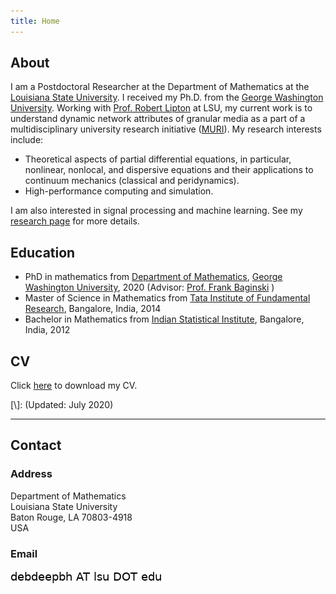 ```yaml
---
title: Home
---
```

## About 

I am a Postdoctoral Researcher at the Department of Mathematics at the [Louisiana State University](https://www.math.lsu.edu). I received my Ph.D. from the [George Washington University](https://www.gwu.edu/). 
Working with [Prof. Robert Lipton](https://www.math.lsu.edu/~lipton/) at LSU,
my current work is to understand dynamic network attributes of granular media 
as a part of a multidisciplinary university research initiative ([MURI](https://muri-granulardna.sites.caltech.edu/)). 
My research interests include:
- Theoretical aspects of partial differential equations, in particular, nonlinear, nonlocal, and  dispersive equations and their applications to continuum mechanics (classical and peridynamics).
- High-performance computing and simulation.

<!-- I study analysis and partial differential equations, in particular, nonlocal and nonlinear dispersive equations and their applications to continuum mechanics (classical and peridynamics) and granular media using high-performance computing.  -->
I am also interested in signal processing and machine learning. 
See my [research page](/research/) for more details.

## Education

* PhD in mathematics from [Department of Mathematics](https://math.columbian.gwu.edu/), [George Washington University](https://www.gwu.edu/), 2020 (Advisor: [Prof. Frank Baginski](https://home.gwu.edu/~baginski/baginski.html) )
* Master of Science in Mathematics from [Tata Institute of Fundamental Research](https://www.math.tifrbng.res.in/), Bangalore, India, 2014
* Bachelor in Mathematics from [Indian Statistical Institute](http://www.isibang.ac.in/), Bangalore, India, 2012

## CV

Click [here](./content/cv-debdeep.pdf) to download my CV. 

[\\]: (Updated: July 2020)

* * * 

## Contact

### Address

Department of Mathematics <br/>
Louisiana State University <br/>
Baton Rouge, LA 70803-4918 <br/>
USA <br/>

### Email
![email](./content/email-lsu.png)

